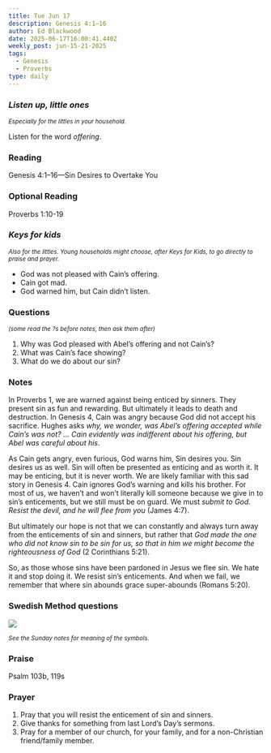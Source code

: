 ```yaml
---
title: Tue Jun 17
description: Genesis 4:1–16
author: Ed Blackwood
date: 2025-06-17T16:00:41.440Z
weekly_post: jun-15-21-2025
tags:
  - Genesis
  - Proverbs
type: daily
---
```

### *Listen up, little ones*

<div><small><i>Especially for the littles in your household.</i></small></div>

Listen for the word *offering*.

### Reading

Genesis 4:1–16—Sin Desires to Overtake You

### Optional Reading

Proverbs 1:10-19

### *Keys for kids*

<div><small><i>Also for the littles. Young households might choose, after Keys for Kids, to go directly to praise and prayer.</i></small></div>

* God was not pleased with Cain’s offering.
* Cain got mad.
* God warned him, but Cain didn’t listen.

### Questions

<div><small><i>(some read the ?s before notes, then ask them after)</i></small></div>

1. Why was God pleased with Abel’s offering and not Cain’s?
2. What was Cain’s face showing?
3. What do we do about our sin?

### Notes

In Proverbs 1, we are warned against being enticed by sinners. They present sin as fun and rewarding. But ultimately it leads to death and destruction. In Genesis 4, Cain was angry because God did not accept his sacrifice. Hughes asks *why, we wonder, was Abel’s offering accepted while Cain’s was not? … Cain evidently was indifferent about his offering, but Abel was careful about his*.

As Cain gets angry, even furious, God warns him, Sin desires you. Sin desires us as well. Sin will often be presented as enticing and as worth it. It may be enticing, but it is never worth. We are likely familiar with this sad story in Genesis 4. Cain ignores God’s warning and kills his brother. For most of us, we haven’t and won’t literally kill someone because we give in to sin’s enticements, but we still must be on guard. We must *submit to God. Resist the devil, and he will flee from you* (James 4:7).

But ultimately our hope is not that we can constantly and always turn away from the enticements of sin and sinners, but rather that *God made the one who did not know sin to be sin for us, so that in him we might become the righteousness of God* (2 Corinthians 5:21).

So, as those whose sins have been pardoned in Jesus we flee sin. We hate it and stop doing it. We resist sin’s enticements. And when we fail, we remember that where sin abounds grace super-abounds (Romans 5:20).

### Swedish Method questions

![](/static/img/family_worship_study_ed-swedish_questions.png)

<div><small><i>See the Sunday notes for meaning of the symbols.</i></small></div>

### Praise

P﻿salm 103b, 119s

### Prayer

1. Pray that you will resist the enticement of sin and sinners.
2. Give thanks for something from last Lord’s Day’s sermons.
3. Pray for a member of our church, for your family, and for a non-Christian friend/family member.